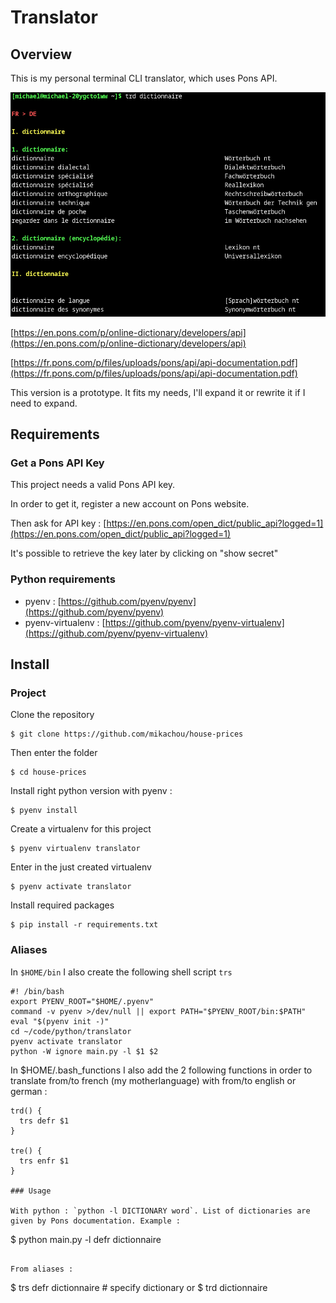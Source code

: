 # Translator

## Overview

This is my personal terminal CLI translator, which uses Pons API.

![Translator](https://github.com/mikachou/translator/blob/main/translator.png?raw=true)

[https://en.pons.com/p/online-dictionary/developers/api](https://en.pons.com/p/online-dictionary/developers/api)

[https://fr.pons.com/p/files/uploads/pons/api/api-documentation.pdf](https://fr.pons.com/p/files/uploads/pons/api/api-documentation.pdf)

This version is a prototype. It fits my needs, I'll expand it or rewrite it if I need to expand.

## Requirements

### Get a Pons API Key

This project needs a valid Pons API key.

In order to get it, register a new account on Pons website.

Then ask for API key : [https://en.pons.com/open_dict/public_api?logged=1](https://en.pons.com/open_dict/public_api?logged=1)

It's possible to retrieve the key later by clicking on "show secret"

### Python requirements

* pyenv : [https://github.com/pyenv/pyenv](https://github.com/pyenv/pyenv)
* pyenv-virtualenv : [https://github.com/pyenv/pyenv-virtualenv](https://github.com/pyenv/pyenv-virtualenv)

## Install

### Project

Clone the repository

```
$ git clone https://github.com/mikachou/house-prices
```

Then enter the folder
```
$ cd house-prices
```

Install right python version with pyenv :

```
$ pyenv install
```

Create a virtualenv for this project

```
$ pyenv virtualenv translator
```

Enter in the just created virtualenv

```
$ pyenv activate translator
```

Install required packages
```
$ pip install -r requirements.txt
```

### Aliases

In `$HOME/bin` I also create the following shell script `trs`
```
#! /bin/bash
export PYENV_ROOT="$HOME/.pyenv"
command -v pyenv >/dev/null || export PATH="$PYENV_ROOT/bin:$PATH"
eval "$(pyenv init -)"
cd ~/code/python/translator
pyenv activate translator
python -W ignore main.py -l $1 $2
```

In $HOME/.bash_functions I also add the 2 following functions in order to translate from/to
 french (my motherlanguage) with from/to english or german :

```
trd() {
  trs defr $1
}

tre() {
  trs enfr $1
}

### Usage

With python : `python -l DICTIONARY word`. List of dictionaries are given by Pons documentation. Example :
```
$ python main.py -l defr dictionnaire
```

From aliases :
```
$ trs defr dictionnaire # specify dictionary or
$ trd dictionnaire
```
